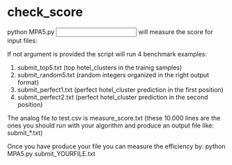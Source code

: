 # check_score

python MPA5.py <input> will measure the score for input files:

If not argument is provided the script will run 4 benchmark examples:

1. submit_top5.txt (top hotel_clusters in the trainig samples)
2. submit_random5.txt (random integers organized in the right output format)
3. submit_perfect1.txt (perfect hotel_cluster prediction in the first position)
4. submit_perfect2.txt (perfect hotel_cluster prediction in the second position)

The analog file to test.csv is measure_score.txt (these 10.000 lines are the ones you should run with your algorithm and produce an output file like: submit_*.txt)

Once you have produce your file you can measure the efficiency by:
python MPA5.py submit_YOURFILE.txt

